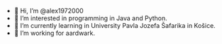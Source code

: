 - 👋 Hi, I’m @alex1972000
- 👀 I’m interested in programming in Java and Python.
- 🌱 I’m currently learning in University Pavla Jozefa Šafarika in Košice.
- 💞️ I’m working for aardwark.
